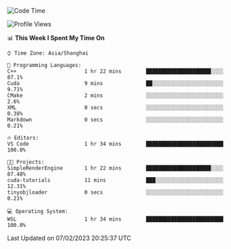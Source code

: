 <!--START_SECTION:waka-->
![Code Time](http://img.shields.io/badge/Code%20Time-623%20hrs%205%20mins-blue)

![Profile Views](http://img.shields.io/badge/Profile%20Views-2-blue)

📊 **This Week I Spent My Time On** 

```text
⌚︎ Time Zone: Asia/Shanghai

💬 Programming Languages: 
C++                      1 hr 22 mins        █████████████████████░░░░   87.1% 
Cuda                     9 mins              ██░░░░░░░░░░░░░░░░░░░░░░░   9.71% 
CMake                    2 mins              ░░░░░░░░░░░░░░░░░░░░░░░░░   2.6% 
XML                      0 secs              ░░░░░░░░░░░░░░░░░░░░░░░░░   0.38% 
Markdown                 0 secs              ░░░░░░░░░░░░░░░░░░░░░░░░░   0.21%

🔥 Editors: 
VS Code                  1 hr 34 mins        █████████████████████████   100.0%

🐱‍💻 Projects: 
SimpleRenderEngine       1 hr 22 mins        █████████████████████░░░░   87.48% 
cuda-tutorials           11 mins             ███░░░░░░░░░░░░░░░░░░░░░░   12.31% 
tinyobjloader            0 secs              ░░░░░░░░░░░░░░░░░░░░░░░░░   0.21%

💻 Operating System: 
WSL                      1 hr 34 mins        █████████████████████████   100.0%

```


 Last Updated on 07/02/2023 20:25:37 UTC
<!--END_SECTION:waka-->